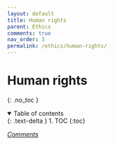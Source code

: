 ```yaml
---
layout: default
title: Human rights
parent: Ethics
comments: true
nav_order: 3
permalink: /ethics/human-rights/
---
```

# Human rights
{: .no_toc }
<details open markdown="block">
  <summary>
    Table of contents
  </summary>
  {: .text-delta }
1. TOC
{:toc}
</details>

[*Comments*]({{site.url}}{{page.url}}#comments)